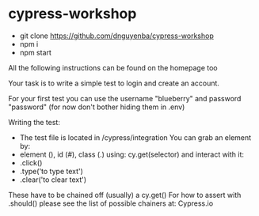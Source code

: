 # cypress-workshop

- git clone https://github.com/dnguyenba/cypress-workshop
- npm i
- npm start

All the following instructions can be found on the homepage too

Your task is to write a simple test to login and create an account.

For your first test you can use the username "blueberry" and password "password"
(for now don't bother hiding them in .env)

Writing the test:
- The test file is located in /cypress/integration
You can grab an element by:
- element (), id (#), class (.) using: cy.get(selector)
and interact with it:
- .click()
- .type('to type text')
- .clear('to clear text')

These have to be chained off (usually) a cy.get()
For how to assert with .should() please see the list of possible chainers at: Cypress.io
